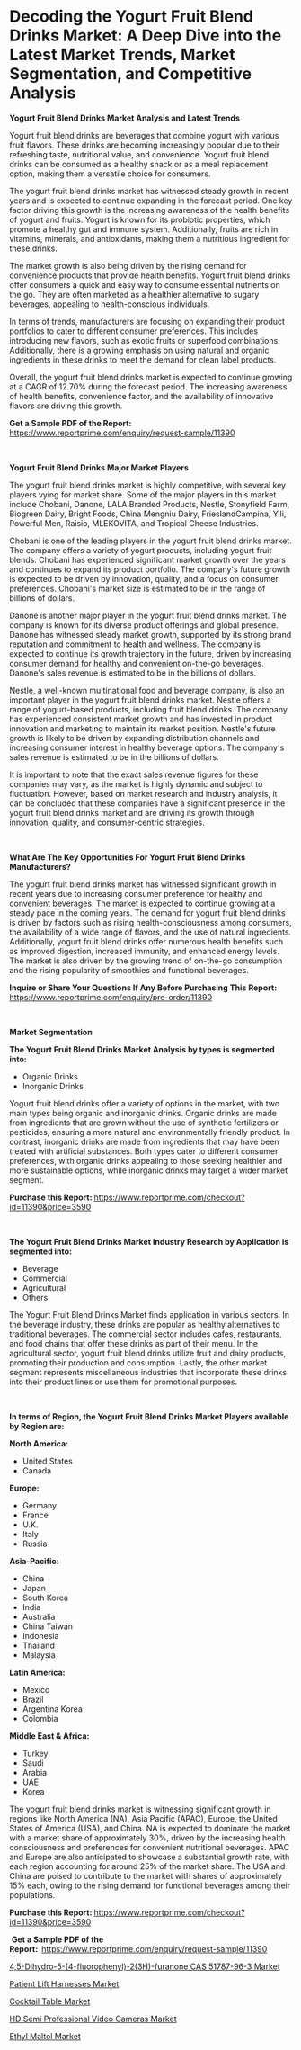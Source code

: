 <p><h1>Decoding the Yogurt Fruit Blend Drinks Market: A Deep Dive into the Latest Market Trends, Market Segmentation, and Competitive Analysis</h1></p><p><strong>Yogurt Fruit Blend Drinks Market Analysis and Latest Trends</strong></p>
<p><p>Yogurt fruit blend drinks are beverages that combine yogurt with various fruit flavors. These drinks are becoming increasingly popular due to their refreshing taste, nutritional value, and convenience. Yogurt fruit blend drinks can be consumed as a healthy snack or as a meal replacement option, making them a versatile choice for consumers.</p><p>The yogurt fruit blend drinks market has witnessed steady growth in recent years and is expected to continue expanding in the forecast period. One key factor driving this growth is the increasing awareness of the health benefits of yogurt and fruits. Yogurt is known for its probiotic properties, which promote a healthy gut and immune system. Additionally, fruits are rich in vitamins, minerals, and antioxidants, making them a nutritious ingredient for these drinks.</p><p>The market growth is also being driven by the rising demand for convenience products that provide health benefits. Yogurt fruit blend drinks offer consumers a quick and easy way to consume essential nutrients on the go. They are often marketed as a healthier alternative to sugary beverages, appealing to health-conscious individuals.</p><p>In terms of trends, manufacturers are focusing on expanding their product portfolios to cater to different consumer preferences. This includes introducing new flavors, such as exotic fruits or superfood combinations. Additionally, there is a growing emphasis on using natural and organic ingredients in these drinks to meet the demand for clean label products.</p><p>Overall, the yogurt fruit blend drinks market is expected to continue growing at a CAGR of 12.70% during the forecast period. The increasing awareness of health benefits, convenience factor, and the availability of innovative flavors are driving this growth.</p></p>
<p><strong>Get a Sample PDF of the Report:&nbsp;</strong> <a href="https://www.reportprime.com/enquiry/request-sample/11390">https://www.reportprime.com/enquiry/request-sample/11390</a></p>
<p>&nbsp;</p>
<p><strong>Yogurt Fruit Blend Drinks Major Market Players</strong></p>
<p><p>The yogurt fruit blend drinks market is highly competitive, with several key players vying for market share. Some of the major players in this market include Chobani, Danone, LALA Branded Products, Nestle, Stonyfield Farm, Biogreen Dairy, Bright Foods, China Mengniu Dairy, FrieslandCampina, Yili, Powerful Men, Raisio, MLEKOVITA, and Tropical Cheese Industries.</p><p>Chobani is one of the leading players in the yogurt fruit blend drinks market. The company offers a variety of yogurt products, including yogurt fruit blends. Chobani has experienced significant market growth over the years and continues to expand its product portfolio. The company's future growth is expected to be driven by innovation, quality, and a focus on consumer preferences. Chobani's market size is estimated to be in the range of billions of dollars.</p><p>Danone is another major player in the yogurt fruit blend drinks market. The company is known for its diverse product offerings and global presence. Danone has witnessed steady market growth, supported by its strong brand reputation and commitment to health and wellness. The company is expected to continue its growth trajectory in the future, driven by increasing consumer demand for healthy and convenient on-the-go beverages. Danone's sales revenue is estimated to be in the billions of dollars.</p><p>Nestle, a well-known multinational food and beverage company, is also an important player in the yogurt fruit blend drinks market. Nestle offers a range of yogurt-based products, including fruit blend drinks. The company has experienced consistent market growth and has invested in product innovation and marketing to maintain its market position. Nestle's future growth is likely to be driven by expanding distribution channels and increasing consumer interest in healthy beverage options. The company's sales revenue is estimated to be in the billions of dollars.</p><p>It is important to note that the exact sales revenue figures for these companies may vary, as the market is highly dynamic and subject to fluctuation. However, based on market research and industry analysis, it can be concluded that these companies have a significant presence in the yogurt fruit blend drinks market and are driving its growth through innovation, quality, and consumer-centric strategies.</p></p>
<p>&nbsp;</p>
<p><strong>What Are The Key Opportunities For Yogurt Fruit Blend Drinks Manufacturers?</strong></p>
<p><p>The yogurt fruit blend drinks market has witnessed significant growth in recent years due to increasing consumer preference for healthy and convenient beverages. The market is expected to continue growing at a steady pace in the coming years. The demand for yogurt fruit blend drinks is driven by factors such as rising health-consciousness among consumers, the availability of a wide range of flavors, and the use of natural ingredients. Additionally, yogurt fruit blend drinks offer numerous health benefits such as improved digestion, increased immunity, and enhanced energy levels. The market is also driven by the growing trend of on-the-go consumption and the rising popularity of smoothies and functional beverages.</p></p>
<p><strong>Inquire or Share Your Questions If Any Before Purchasing This Report:</strong> <a href="https://www.reportprime.com/enquiry/pre-order/11390">https://www.reportprime.com/enquiry/pre-order/11390</a></p>
<p>&nbsp;</p>
<p><strong>Market Segmentation</strong></p>
<p><strong>The Yogurt Fruit Blend Drinks Market Analysis by types is segmented into:</strong></p>
<p><ul><li>Organic Drinks</li><li>Inorganic Drinks</li></ul></p>
<p><p>Yogurt fruit blend drinks offer a variety of options in the market, with two main types being organic and inorganic drinks. Organic drinks are made from ingredients that are grown without the use of synthetic fertilizers or pesticides, ensuring a more natural and environmentally friendly product. In contrast, inorganic drinks are made from ingredients that may have been treated with artificial substances. Both types cater to different consumer preferences, with organic drinks appealing to those seeking healthier and more sustainable options, while inorganic drinks may target a wider market segment.</p></p>
<p><strong>Purchase this Report:&nbsp;</strong><a href="https://www.reportprime.com/checkout?id=11390&price=3590">https://www.reportprime.com/checkout?id=11390&price=3590</a></p>
<p>&nbsp;</p>
<p><strong>The Yogurt Fruit Blend Drinks Market Industry Research by Application is segmented into:</strong></p>
<p><ul><li>Beverage</li><li>Commercial</li><li>Agricultural</li><li>Others</li></ul></p>
<p><p>The Yogurt Fruit Blend Drinks Market finds application in various sectors. In the beverage industry, these drinks are popular as healthy alternatives to traditional beverages. The commercial sector includes cafes, restaurants, and food chains that offer these drinks as part of their menu. In the agricultural sector, yogurt fruit blend drinks utilize fruit and dairy products, promoting their production and consumption. Lastly, the other market segment represents miscellaneous industries that incorporate these drinks into their product lines or use them for promotional purposes.</p></p>
<p>&nbsp;</p>
<p><strong>In terms of Region, the Yogurt Fruit Blend Drinks Market Players available by Region are:</strong></p>
<p>
    <p> <strong> North America: </strong>
        <ul>
            <li>United States</li>
            <li>Canada</li>
        </ul>
        </p> 
    <p> <strong> Europe: </strong>
        <ul>
            <li>Germany</li>
            <li>France</li>
            <li>U.K.</li>
            <li>Italy</li>
            <li>Russia</li>
        </ul>
        </p> 
    <p> <strong> Asia-Pacific: </strong>
        <ul>
            <li>China</li>
            <li>Japan</li>
            <li>South Korea</li>
            <li>India</li>
            <li>Australia</li>
            <li>China Taiwan</li>
            <li>Indonesia</li>
            <li>Thailand</li>
            <li>Malaysia</li>
        </ul>
        </p> 
    <p> <strong> Latin America: </strong>
        <ul>
            <li>Mexico</li>
            <li>Brazil</li>
            <li>Argentina Korea</li>
            <li>Colombia</li>
        </ul>
        </p> 
    <p> <strong> Middle East & Africa: </strong>
        <ul>
            <li>Turkey</li>
            <li>Saudi</li>
            <li>Arabia</li>
            <li>UAE</li>
            <li>Korea</li>
        </ul>
    </p>
    </p>
<p><p>The yogurt fruit blend drinks market is witnessing significant growth in regions like North America (NA), Asia Pacific (APAC), Europe, the United States of America (USA), and China. NA is expected to dominate the market with a market share of approximately 30%, driven by the increasing health consciousness and preferences for convenient nutritional beverages. APAC and Europe are also anticipated to showcase a substantial growth rate, with each region accounting for around 25% of the market share. The USA and China are poised to contribute to the market with shares of approximately 15% each, owing to the rising demand for functional beverages among their populations.</p></p>
<p><strong>Purchase this Report: </strong><a href="https://www.reportprime.com/checkout?id=11390&price=3590">https://www.reportprime.com/checkout?id=11390&price=3590</a></p>
<p>&nbsp;<strong>Get a Sample PDF of the Report:&nbsp;&nbsp;</strong><a href="https://www.reportprime.com/enquiry/request-sample/11390">https://www.reportprime.com/enquiry/request-sample/11390</a></p>
<p><strong></strong></p>
<p><p><a href="https://medium.com/@joshuabaker550/4-5-dihydro-5-4-fluorophenyl-2-3h-furanone-cas-51787-96-3-market-size-and-market-trends-e88d6c2d256f">4,5-Dihydro-5-(4-fluorophenyl)-2(3H)-furanone CAS 51787-96-3 Market</a></p><p><a href="https://medium.com/@joshuabaker550/patient-lift-harnesses-market-competitive-analysis-market-trends-and-forecast-to-2031-364fb3aa8a65">Patient Lift Harnesses Market</a></p><p><a href="https://medium.com/@joshuabaker550/cocktail-table-market-size-market-outlook-and-market-forecast-2024-to-2031-a0448f79342e">Cocktail Table Market</a></p><p><a href="https://medium.com/@joshuabaker550/hd-semi-professional-video-cameras-market-the-key-to-successful-business-strategy-forecast-till-700b29c06503">HD Semi Professional Video Cameras Market</a></p><p><a href="https://medium.com/@joshuabaker550/ethyl-maltol-market-size-reveals-the-best-marketing-channels-in-global-industry-056563b156ad">Ethyl Maltol Market</a></p></p>